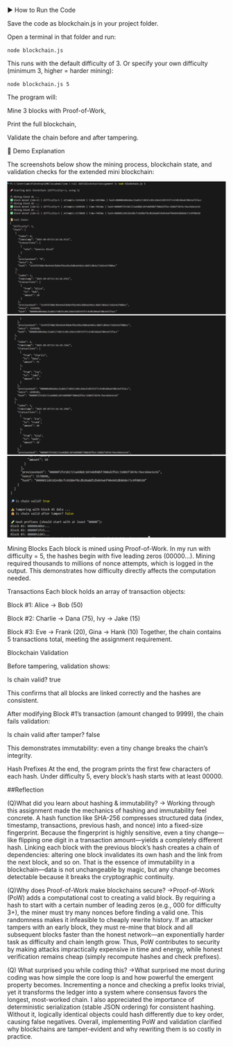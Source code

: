 ▶️ How to Run the Code

Save the code as blockchain.js in your project folder.

Open a terminal in that folder and run:

    node blockchain.js


This runs with the default difficulty of 3.
Or specify your own difficulty (minimum 3, higher = harder mining):

    node blockchain.js 5


The program will:

Mine 3 blocks with Proof-of-Work,

Print the full blockchain,

Validate the chain before and after tampering.

📸 Demo Explanation

The screenshots below show the mining process, blockchain state, and validation checks for the extended mini blockchain:

![Mining Output](./Screenshots/Shot1.png)
![Mining Output](./Screenshots/Shot2.png)
![Mining Output](./Screenshots/Shot3.png)

Mining Blocks
Each block is mined using Proof-of-Work. In my run with difficulty = 5, the hashes begin with five leading zeros (00000…). Mining required thousands to millions of nonce attempts, which is logged in the output. This demonstrates how difficulty directly affects the computation needed.

Transactions
Each block holds an array of transaction objects:

Block #1: Alice → Bob (50)

Block #2: Charlie → Dana (75), Ivy → Jake (15)

Block #3: Eve → Frank (20), Gina → Hank (10)
Together, the chain contains 5 transactions total, meeting the assignment requirement.

Blockchain Validation

Before tampering, validation shows:

Is chain valid? true


This confirms that all blocks are linked correctly and the hashes are consistent.

After modifying Block #1’s transaction (amount changed to 9999), the chain fails validation:

Is chain valid after tamper? false


This demonstrates immutability: even a tiny change breaks the chain’s integrity.

Hash Prefixes
At the end, the program prints the first few characters of each hash. Under difficulty 5, every block’s hash starts with at least 00000.





##Reflection 

(Q)What did you learn about hashing & immutability?
-> Working through this assignment made the mechanics of hashing and immutability feel concrete. A hash function like SHA-256 compresses structured data (index, timestamp, transactions, previous hash, and nonce) into a fixed-size fingerprint. Because the fingerprint is highly sensitive, even a tiny change—like flipping one digit in a transaction amount—yields a completely different hash. Linking each block with the previous block’s hash creates a chain of dependencies: altering one block invalidates its own hash and the link from the next block, and so on. That is the essence of immutability in a blockchain—data is not unchangeable by magic, but any change becomes detectable because it breaks the cryptographic continuity.

(Q)Why does Proof-of-Work make blockchains secure?
->Proof-of-Work (PoW) adds a computational cost to creating a valid block. By requiring a hash to start with a certain number of leading zeros (e.g., 000 for difficulty 3+), the miner must try many nonces before finding a valid one. This randomness makes it infeasible to cheaply rewrite history. If an attacker tampers with an early block, they must re-mine that block and all subsequent blocks faster than the honest network—an exponentially harder task as difficulty and chain length grow. Thus, PoW contributes to security by making attacks impractically expensive in time and energy, while honest verification remains cheap (simply recompute hashes and check prefixes).

(Q) What surprised you while coding this?
->What surprised me most during coding was how simple the core loop is and how powerful the emergent property becomes. Incrementing a nonce and checking a prefix looks trivial, yet it transforms the ledger into a system where consensus favors the longest, most-worked chain. I also appreciated the importance of deterministic serialization (stable JSON ordering) for consistent hashing. Without it, logically identical objects could hash differently due to key order, causing false negatives. Overall, implementing PoW and validation clarified why blockchains are tamper-evident and why rewriting them is so costly in practice.
